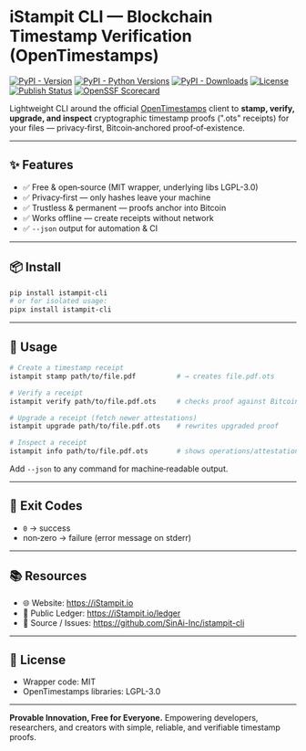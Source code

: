 # iStampit CLI — Blockchain Timestamp Verification (OpenTimestamps)

[![PyPI - Version](https://img.shields.io/pypi/v/istampit-cli?logo=pypi)](https://pypi.org/project/istampit-cli/)
[![PyPI - Python Versions](https://img.shields.io/pypi/pyversions/istampit-cli)](https://pypi.org/project/istampit-cli/)
[![PyPI - Downloads](https://img.shields.io/pypi/dm/istampit-cli?color=blue)](https://pypistats.org/packages/istampit-cli)
[![License](https://img.shields.io/pypi/l/istampit-cli)](https://opensource.org/licenses/MIT)
[![Publish Status](https://github.com/SinAi-Inc/istampit-cli/actions/workflows/publish.yml/badge.svg)](https://github.com/SinAi-Inc/istampit-cli/actions/workflows/publish.yml)
[![OpenSSF Scorecard](https://img.shields.io/ossf-scorecard/github.com/SinAi-Inc/istampit-cli?label=openssf%20scorecard&logo=OpenSSF)](https://securityscorecards.dev/viewer/?uri=github.com/SinAi-Inc/istampit-cli)

Lightweight CLI around the official [OpenTimestamps](https://opentimestamps.org) client to **stamp, verify, upgrade, and inspect** cryptographic timestamp proofs (".ots" receipts) for your files — privacy‑first, Bitcoin‑anchored proof‑of‑existence.

---

## ✨ Features

* ✅ Free & open‑source (MIT wrapper, underlying libs LGPL-3.0)
* ✅ Privacy‑first — only hashes leave your machine
* ✅ Trustless & permanent — proofs anchor into Bitcoin
* ✅ Works offline — create receipts without network
* ✅ `--json` output for automation & CI

---

## 📦 Install

```bash
pip install istampit-cli
# or for isolated usage:
pipx install istampit-cli
```

---

## 🚀 Usage

```bash
# Create a timestamp receipt
istampit stamp path/to/file.pdf          # → creates file.pdf.ots

# Verify a receipt
istampit verify path/to/file.pdf.ots     # checks proof against Bitcoin

# Upgrade a receipt (fetch newer attestations)
istampit upgrade path/to/file.pdf.ots    # rewrites upgraded proof

# Inspect a receipt
istampit info path/to/file.pdf.ots       # shows operations/attestations
```

Add `--json` to any command for machine‑readable output.

---

## 🔢 Exit Codes

* `0` → success
* non‑zero → failure (error message on stderr)

---

## 📚 Resources

* 🌐 Website: <https://iStampit.io>
* 🧾 Public Ledger: <https://iStampit.io/ledger>
* 🐙 Source / Issues: <https://github.com/SinAi-Inc/istampit-cli>

---

## 📜 License

* Wrapper code: MIT
* OpenTimestamps libraries: LGPL-3.0

---

**Provable Innovation, Free for Everyone.**
Empowering developers, researchers, and creators with simple, reliable, and verifiable timestamp proofs.
